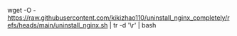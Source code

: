 wget -O - https://raw.githubusercontent.com/kikizhao110/uninstall_nginx_completely/refs/heads/main/uninstall_nginx.sh | tr -d '\r' | bash
